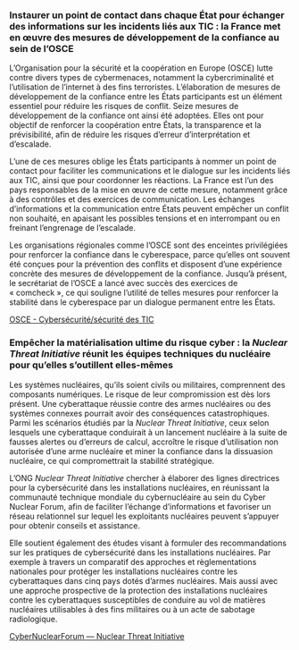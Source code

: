 ### Instaurer un point de contact dans chaque État pour échanger des informations sur les incidents liés aux TIC : la France met en œuvre des mesures de développement de la confiance au sein de l’OSCE

L’Organisation pour la sécurité et la coopération en Europe (OSCE) lutte contre divers types de cybermenaces, notamment la cybercriminalité et l’utilisation de l’internet à des fins terroristes. L’élaboration de mesures de développement de la confiance entre les États participants est un élément essentiel pour réduire les risques de conflit. Seize mesures de développement de la confiance ont ainsi été adoptées. Elles ont pour objectif de renforcer la coopération entre États, la transparence et la prévisibilité, afin de réduire les risques d’erreur d’interprétation et d’escalade.

L’une de ces mesures oblige les États participants à nommer un point de contact pour faciliter les communications et le dialogue sur les incidents liés aux TIC, ainsi que pour coordonner les réactions. La France est l’un des pays responsables de la mise en œuvre de cette mesure, notamment grâce à des contrôles et des exercices de communication. Les échanges d’informations et la communication entre États peuvent empêcher un conflit non souhaité, en apaisant les possibles tensions et en interrompant ou en freinant l’engrenage de l’escalade.

Les organisations régionales comme l’OSCE sont des enceintes privilégiées pour renforcer la confiance dans le cyberespace, parce qu’elles ont souvent été conçues pour la prévention des conflits et disposent d’une expérience concrète des mesures de développement de la confiance. Jusqu’à présent, le secrétariat de l’OSCE a lancé avec succès des exercices de « comcheck », ce qui souligne l’utilité de telles mesures pour renforcer la stabilité dans le cyberespace par un dialogue permanent entre les États.

[OSCE - Cybersécurité/sécurité des TIC](https://www.osce.org/fr/cyber-ict-security)


### Empêcher la matérialisation ultime du risque cyber : la _Nuclear Threat Initiative_ réunit les équipes techniques du nucléaire pour qu’elles s’outillent elles-mêmes

Les systèmes nucléaires, qu’ils soient civils ou militaires, comprennent des composants numériques. Le risque de leur compromission est dès lors présent. Une cyberattaque réussie contre des armes nucléaires ou des systèmes connexes pourrait avoir des conséquences catastrophiques. Parmi les scénarios étudiés par la _Nuclear Threat Initiative_, ceux selon lesquels une cyberattaque conduirait à un lancement nucléaire à la suite de fausses alertes ou d’erreurs de calcul, accroître le risque d’utilisation non autorisée d’une arme nucléaire et miner la confiance dans la dissuasion nucléaire, ce qui compromettrait la stabilité stratégique.

L’ONG _Nuclear Threat Initiative_ chercher à élaborer des lignes directrices pour la cybersécurité dans les installations nucléaires, en réunissant la communauté technique mondiale du cybernucléaire au sein du Cyber Nuclear Forum, afin de faciliter l’échange d’informations et favoriser un réseau relationnel sur lequel les exploitants nucléaires peuvent s’appuyer pour obtenir conseils et assistance.

Elle soutient également des études visant à formuler des recommandations sur les pratiques de cybersécurité dans les installations nucléaires. Par exemple à travers un comparatif des approches et règlementations nationales pour protéger les installations nucléaires contre les cyberattaques dans cinq pays dotés d’armes nucléaires. Mais aussi avec une approche prospective de la protection des installations nucléaires contre les cyberattaques susceptibles de conduire au vol de matières nucléaires utilisables à des fins militaires ou à un acte de sabotage radiologique.

[CyberNuclearForum — Nuclear Threat Initiative](https://www.nti.org/about/projects/addressing-cyber-nuclear-security-threats/)
